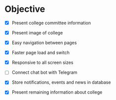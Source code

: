 # Objective

- [x] Present college committee information

- [x] Present image of college

- [x] Easy navigation between pages

- [x] Faster page load and switch

- [x] Responsive to all screen sizes

- [ ] Connect chat bot with Telegram 

- [x] Store notifications, events and news in database

- [x] Present remaining information about college
